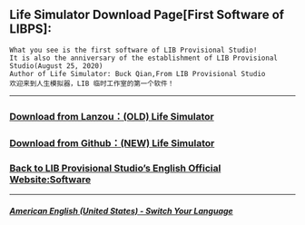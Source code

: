 ## Life Simulator Download Page[First Software of LIBPS]:

 ```
What you see is the first software of LIB Provisional Studio!
It is also the anniversary of the establishment of LIB Provisional Studio(August 25, 2020)
Author of Life Simulator: Buck Qian,From LIB Provisional Studio
欢迎来到人生模拟器，LIB 临时工作室的第一个软件！
```
------------
### [Download from Lanzou：(OLD) Life Simulator](https://mixiaozai.lanzoum.com/Life-Simulator)

### [Download from Github：(NEW) Life Simulator](Life_Simulator.exe)

### [Back to LIB Provisional Studio’s English Official Website:Software](https://libps.github.io/en/american/Software)
------------
##### [American English (United States) - Switch Your Language](https://libps.github.io/index.md)



